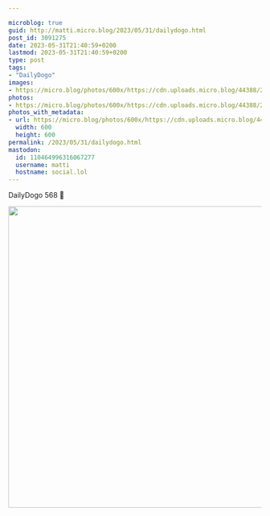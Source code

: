 ```yaml
---

microblog: true
guid: http://matti.micro.blog/2023/05/31/dailydogo.html
post_id: 3091275
date: 2023-05-31T21:40:59+0200
lastmod: 2023-05-31T21:40:59+0200
type: post
tags:
- "DailyDogo"
images:
- https://micro.blog/photos/600x/https://cdn.uploads.micro.blog/44388/2023/ff80f2f6a6.jpg
photos:
- https://micro.blog/photos/600x/https://cdn.uploads.micro.blog/44388/2023/ff80f2f6a6.jpg
photos_with_metadata:
- url: https://micro.blog/photos/600x/https://cdn.uploads.micro.blog/44388/2023/ff80f2f6a6.jpg
  width: 600
  height: 600
permalink: /2023/05/31/dailydogo.html
mastodon:
  id: 110464996316067277
  username: matti
  hostname: social.lol
---
```

DailyDogo 568 🐶

<img src="/media/uploads/2023/ff80f2f6a6.jpg" width="600" height="600" alt="" />
